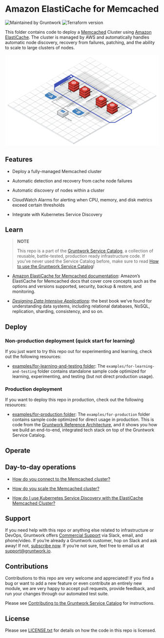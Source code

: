 # Amazon ElastiCache for Memcached

![Maintained by Gruntwork](https://img.shields.io/badge/maintained%20by-gruntwork.io-%235849a6.svg)
![Terraform version](https://img.shields.io/badge/tf-%3E%3D1.0.0-blue.svg)

This folder contains code to deploy a [Memcached](https://memcached.org/) Cluster using
[Amazon ElastiCache](https://aws.amazon.com/elasticache/). The cluster is managed by AWS and automatically handles
automatic node discovery, recovery from failures, patching, and the ability to scale to large clusters of nodes.

![ElastiCache for Memcached architecture](/_docs/elasticache-memcached-architecture.png?raw=true)

## Features

- Deploy a fully-managed Memcached cluster

- Automatic detection and recovery from cache node failures

- Automatic discovery of nodes within a cluster

- CloudWatch Alarms for alerting when CPU, memory, and disk metrics exceed certain thresholds

- Integrate with Kubernetes Service Discovery

## Learn

> **NOTE**
>
> This repo is a part of the [Gruntwork Service Catalog](https://github.com/gruntwork-io/terraform-aws-service-catalog/),
> a collection of reusable, battle-tested, production ready infrastructure code.
> If you’ve never used the Service Catalog before, make sure to read
> [How to use the Gruntwork Service Catalog](https://docs.gruntwork.io/reference/services/intro/overview)!

- [Amazon ElastiCache for Memcached documentation](https://docs.aws.amazon.com/AmazonElastiCache/latest/mem-ug/WhatIs.html): Amazon’s ElastiCache for Memcached docs that
    cover core concepts such as the options and versions supported, security, backup & restore, and monitoring.

- *[Designing Data Intensive Applications](https://dataintensive.net)*: the best book we’ve found for understanding data
    systems, including relational databases, NoSQL, replication, sharding, consistency, and so on.

## Deploy

### Non-production deployment (quick start for learning)

If you just want to try this repo out for experimenting and learning, check out the following resources:

- [examples/for-learning-and-testing folder](/examples/for-learning-and-testing): The
    `examples/for-learning-and-testing` folder contains standalone sample code optimized for learning, experimenting, and
    testing (but not direct production usage).

### Production deployment

If you want to deploy this repo in production, check out the following resources:

- [examples/for-production folder](/examples/for-production): The `examples/for-production` folder contains sample
    code optimized for direct usage in production. This is code from the
    [Gruntwork Reference Architecture](https://gruntwork.io/reference-architecture/:), and it shows you how we build an
    end-to-end, integrated tech stack on top of the Gruntwork Service Catalog.

## Operate

## Day-to-day operations

- [How do you connect to the Memcached cluster?](https://github.com/gruntwork-io/terraform-aws-cache/tree/master/modules/memcached#how-do-you-connect-to-the-memcached-cluster)

- [How do you scale the Memcached cluster?](https://github.com/gruntwork-io/terraform-aws-cache/tree/master/modules/memcached#how-do-you-scale-this-memcached-cluster)

- [How do I use Kubernetes Service
    Discovery with the ElastiCache Memcached Cluster?](core-concepts.md#how-do-i-use-kubernetes-service-discovery-with-the-elasticache-memcached-cluster)

## Support

If you need help with this repo or anything else related to infrastructure or DevOps, Gruntwork offers
[Commercial Support](https://gruntwork.io/support/) via Slack, email, and phone/video. If you’re already a Gruntwork
customer, hop on Slack and ask away! If not, [subscribe now](https://www.gruntwork.io/pricing/). If you’re not sure,
feel free to email us at <support@gruntwork.io>.

## Contributions

Contributions to this repo are very welcome and appreciated! If you find a bug or want to add a new feature or even
contribute an entirely new module, we are very happy to accept pull requests, provide feedback, and run your changes
through our automated test suite.

Please see
[Contributing to the Gruntwork Service Catalog](https://gruntwork.io/guides/foundations/how-to-use-gruntwork-infrastructure-as-code-library#_contributing_to_the_gruntwork_infrastructure_as_code_library)
for instructions.

## License

Please see [LICENSE.txt](/LICENSE.txt) for details on how the code in this repo is licensed.
